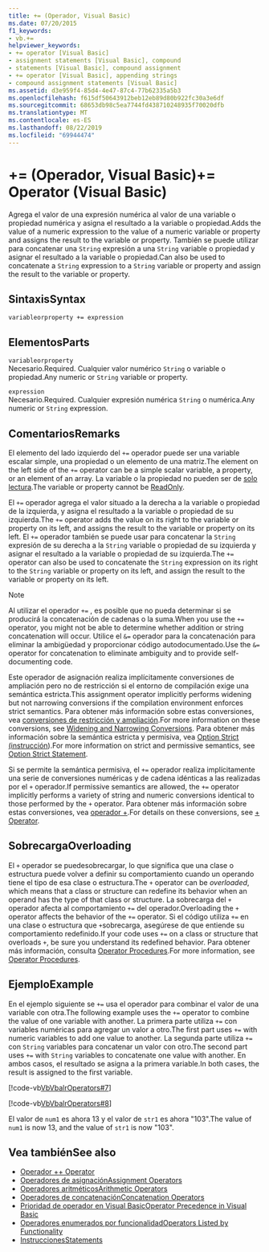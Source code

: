 ```yaml
---
title: += (Operador, Visual Basic)
ms.date: 07/20/2015
f1_keywords:
- vb.+=
helpviewer_keywords:
- += operator [Visual Basic]
- assignment statements [Visual Basic], compound
- statements [Visual Basic], compound assignment
- += operator [Visual Basic], appending strings
- compound assignment statements [Visual Basic]
ms.assetid: d3e959f4-85d4-4e47-87c4-77b62335a5b3
ms.openlocfilehash: f615df50643912beb12eb89d80b922fc30a3e6df
ms.sourcegitcommit: 68653db98c5ea7744fd438710248935f70020dfb
ms.translationtype: MT
ms.contentlocale: es-ES
ms.lasthandoff: 08/22/2019
ms.locfileid: "69944474"
---
```

# <a name="-operator-visual-basic"></a><span data-ttu-id="bd263-102">+= (Operador, Visual Basic)</span><span class="sxs-lookup"><span data-stu-id="bd263-102">+= Operator (Visual Basic)</span></span>
<span data-ttu-id="bd263-103">Agrega el valor de una expresión numérica al valor de una variable o propiedad numérica y asigna el resultado a la variable o propiedad.</span><span class="sxs-lookup"><span data-stu-id="bd263-103">Adds the value of a numeric expression to the value of a numeric variable or property and assigns the result to the variable or property.</span></span> <span data-ttu-id="bd263-104">También se puede utilizar para concatenar una `String` expresión a una `String` variable o propiedad y asignar el resultado a la variable o propiedad.</span><span class="sxs-lookup"><span data-stu-id="bd263-104">Can also be used to concatenate a `String` expression to a `String` variable or property and assign the result to the variable or property.</span></span>  
  
## <a name="syntax"></a><span data-ttu-id="bd263-105">Sintaxis</span><span class="sxs-lookup"><span data-stu-id="bd263-105">Syntax</span></span>  
  
```  
variableorproperty += expression  
```  
  
## <a name="parts"></a><span data-ttu-id="bd263-106">Elementos</span><span class="sxs-lookup"><span data-stu-id="bd263-106">Parts</span></span>  
 `variableorproperty`  
 <span data-ttu-id="bd263-107">Necesario.</span><span class="sxs-lookup"><span data-stu-id="bd263-107">Required.</span></span> <span data-ttu-id="bd263-108">Cualquier valor numérico `String` o variable o propiedad.</span><span class="sxs-lookup"><span data-stu-id="bd263-108">Any numeric or `String` variable or property.</span></span>  
  
 `expression`  
 <span data-ttu-id="bd263-109">Necesario.</span><span class="sxs-lookup"><span data-stu-id="bd263-109">Required.</span></span> <span data-ttu-id="bd263-110">Cualquier expresión numérica `String` o numérica.</span><span class="sxs-lookup"><span data-stu-id="bd263-110">Any numeric or `String` expression.</span></span>  
  
## <a name="remarks"></a><span data-ttu-id="bd263-111">Comentarios</span><span class="sxs-lookup"><span data-stu-id="bd263-111">Remarks</span></span>  
 <span data-ttu-id="bd263-112">El elemento del lado izquierdo del `+=` operador puede ser una variable escalar simple, una propiedad o un elemento de una matriz.</span><span class="sxs-lookup"><span data-stu-id="bd263-112">The element on the left side of the `+=` operator can be a simple scalar variable, a property, or an element of an array.</span></span> <span data-ttu-id="bd263-113">La variable o la propiedad no pueden ser de [solo lectura](../../../visual-basic/language-reference/modifiers/readonly.md).</span><span class="sxs-lookup"><span data-stu-id="bd263-113">The variable or property cannot be [ReadOnly](../../../visual-basic/language-reference/modifiers/readonly.md).</span></span>  
  
 <span data-ttu-id="bd263-114">El `+=` operador agrega el valor situado a la derecha a la variable o propiedad de la izquierda, y asigna el resultado a la variable o propiedad de su izquierda.</span><span class="sxs-lookup"><span data-stu-id="bd263-114">The `+=` operator adds the value on its right to the variable or property on its left, and assigns the result to the variable or property on its left.</span></span> <span data-ttu-id="bd263-115">El `+=` operador también se puede usar para concatenar la `String` expresión de su derecha a la `String` variable o propiedad de su izquierda y asignar el resultado a la variable o propiedad de su izquierda.</span><span class="sxs-lookup"><span data-stu-id="bd263-115">The `+=` operator can also be used to concatenate the `String` expression on its right to the `String` variable or property on its left, and assign the result to the variable or property on its left.</span></span>  
  
> [!NOTE]
> <span data-ttu-id="bd263-116">Al utilizar el operador `+=` , es posible que no pueda determinar si se producirá la concatenación de cadenas o la suma.</span><span class="sxs-lookup"><span data-stu-id="bd263-116">When you use the `+=` operator, you might not be able to determine whether addition or string concatenation will occur.</span></span> <span data-ttu-id="bd263-117">Utilice el `&=` operador para la concatenación para eliminar la ambigüedad y proporcionar código autodocumentado.</span><span class="sxs-lookup"><span data-stu-id="bd263-117">Use the `&=` operator for concatenation to eliminate ambiguity and to provide self-documenting code.</span></span>  
  
 <span data-ttu-id="bd263-118">Este operador de asignación realiza implícitamente conversiones de ampliación pero no de restricción si el entorno de compilación exige una semántica estricta.</span><span class="sxs-lookup"><span data-stu-id="bd263-118">This assignment operator implicitly performs widening but not narrowing conversions if the compilation environment enforces strict semantics.</span></span> <span data-ttu-id="bd263-119">Para obtener más información sobre estas conversiones, vea [conversiones de restricción y ampliación](../../../visual-basic/programming-guide/language-features/data-types/widening-and-narrowing-conversions.md).</span><span class="sxs-lookup"><span data-stu-id="bd263-119">For more information on these conversions, see [Widening and Narrowing Conversions](../../../visual-basic/programming-guide/language-features/data-types/widening-and-narrowing-conversions.md).</span></span> <span data-ttu-id="bd263-120">Para obtener más información sobre la semántica estricta y permisiva, vea [Option Strict (instrucción](../../../visual-basic/language-reference/statements/option-strict-statement.md)).</span><span class="sxs-lookup"><span data-stu-id="bd263-120">For more information on strict and permissive semantics, see [Option Strict Statement](../../../visual-basic/language-reference/statements/option-strict-statement.md).</span></span>  
  
 <span data-ttu-id="bd263-121">Si se permite la semántica permisiva, el `+=` operador realiza implícitamente una serie de conversiones numéricas y de cadena idénticas a las realizadas por el `+` operador.</span><span class="sxs-lookup"><span data-stu-id="bd263-121">If permissive semantics are allowed, the `+=` operator implicitly performs a variety of string and numeric conversions identical to those performed by the `+` operator.</span></span> <span data-ttu-id="bd263-122">Para obtener más información sobre estas conversiones, vea [operador +](../../../visual-basic/language-reference/operators/addition-operator.md).</span><span class="sxs-lookup"><span data-stu-id="bd263-122">For details on these conversions, see [+ Operator](../../../visual-basic/language-reference/operators/addition-operator.md).</span></span>  
  
## <a name="overloading"></a><span data-ttu-id="bd263-123">Sobrecarga</span><span class="sxs-lookup"><span data-stu-id="bd263-123">Overloading</span></span>  
 <span data-ttu-id="bd263-124">El `+` operador se puedesobrecargar, lo que significa que una clase o estructura puede volver a definir su comportamiento cuando un operando tiene el tipo de esa clase o estructura.</span><span class="sxs-lookup"><span data-stu-id="bd263-124">The `+` operator can be *overloaded*, which means that a class or structure can redefine its behavior when an operand has the type of that class or structure.</span></span> <span data-ttu-id="bd263-125">La sobrecarga del `+` operador afecta al comportamiento `+=` del operador.</span><span class="sxs-lookup"><span data-stu-id="bd263-125">Overloading the `+` operator affects the behavior of the `+=` operator.</span></span> <span data-ttu-id="bd263-126">Si el código utiliza `+=` en una clase o estructura que `+`sobrecarga, asegúrese de que entiende su comportamiento redefinido.</span><span class="sxs-lookup"><span data-stu-id="bd263-126">If your code uses `+=` on a class or structure that overloads `+`, be sure you understand its redefined behavior.</span></span> <span data-ttu-id="bd263-127">Para obtener más información, consulta [Operator Procedures](../../../visual-basic/programming-guide/language-features/procedures/operator-procedures.md).</span><span class="sxs-lookup"><span data-stu-id="bd263-127">For more information, see [Operator Procedures](../../../visual-basic/programming-guide/language-features/procedures/operator-procedures.md).</span></span>  
  
## <a name="example"></a><span data-ttu-id="bd263-128">Ejemplo</span><span class="sxs-lookup"><span data-stu-id="bd263-128">Example</span></span>  
 <span data-ttu-id="bd263-129">En el ejemplo siguiente se `+=` usa el operador para combinar el valor de una variable con otra.</span><span class="sxs-lookup"><span data-stu-id="bd263-129">The following example uses the `+=` operator to combine the value of one variable with another.</span></span> <span data-ttu-id="bd263-130">La primera parte utiliza `+=` con variables numéricas para agregar un valor a otro.</span><span class="sxs-lookup"><span data-stu-id="bd263-130">The first part uses `+=` with numeric variables to add one value to another.</span></span> <span data-ttu-id="bd263-131">La segunda parte utiliza `+=` con `String` variables para concatenar un valor con otro.</span><span class="sxs-lookup"><span data-stu-id="bd263-131">The second part uses `+=` with `String` variables to concatenate one value with another.</span></span> <span data-ttu-id="bd263-132">En ambos casos, el resultado se asigna a la primera variable.</span><span class="sxs-lookup"><span data-stu-id="bd263-132">In both cases, the result is assigned to the first variable.</span></span>  
  
 [!code-vb[VbVbalrOperators#7](~/samples/snippets/visualbasic/VS_Snippets_VBCSharp/VbVbalrOperators/VB/Class1.vb#7)]  
  
 [!code-vb[VbVbalrOperators#8](~/samples/snippets/visualbasic/VS_Snippets_VBCSharp/VbVbalrOperators/VB/Class1.vb#8)]  
  
 <span data-ttu-id="bd263-133">El valor de `num1` es ahora 13 y el valor de `str1` es ahora "103".</span><span class="sxs-lookup"><span data-stu-id="bd263-133">The value of `num1` is now 13, and the value of `str1` is now "103".</span></span>  
  
## <a name="see-also"></a><span data-ttu-id="bd263-134">Vea también</span><span class="sxs-lookup"><span data-stu-id="bd263-134">See also</span></span>

- [<span data-ttu-id="bd263-135">Operador +</span><span class="sxs-lookup"><span data-stu-id="bd263-135">+ Operator</span></span>](../../../visual-basic/language-reference/operators/addition-operator.md)
- [<span data-ttu-id="bd263-136">Operadores de asignación</span><span class="sxs-lookup"><span data-stu-id="bd263-136">Assignment Operators</span></span>](../../../visual-basic/language-reference/operators/assignment-operators.md)
- [<span data-ttu-id="bd263-137">Operadores aritméticos</span><span class="sxs-lookup"><span data-stu-id="bd263-137">Arithmetic Operators</span></span>](../../../visual-basic/language-reference/operators/arithmetic-operators.md)
- [<span data-ttu-id="bd263-138">Operadores de concatenación</span><span class="sxs-lookup"><span data-stu-id="bd263-138">Concatenation Operators</span></span>](../../../visual-basic/language-reference/operators/concatenation-operators.md)
- [<span data-ttu-id="bd263-139">Prioridad de operador en Visual Basic</span><span class="sxs-lookup"><span data-stu-id="bd263-139">Operator Precedence in Visual Basic</span></span>](../../../visual-basic/language-reference/operators/operator-precedence.md)
- [<span data-ttu-id="bd263-140">Operadores enumerados por funcionalidad</span><span class="sxs-lookup"><span data-stu-id="bd263-140">Operators Listed by Functionality</span></span>](../../../visual-basic/language-reference/operators/operators-listed-by-functionality.md)
- [<span data-ttu-id="bd263-141">Instrucciones</span><span class="sxs-lookup"><span data-stu-id="bd263-141">Statements</span></span>](../../../visual-basic/programming-guide/language-features/statements.md)
